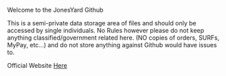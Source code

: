 Welcome to the JonesYard Github

This is a semi-private data storage area of files and should only be accessed by single individuals. No Rules however please do not keep anything classified/government related here. (NO copies of orders, SURFs, MyPay, etc...) and do not store anything against Github would have issues to.

Official Website [Here](https://jonesyard.com/)
